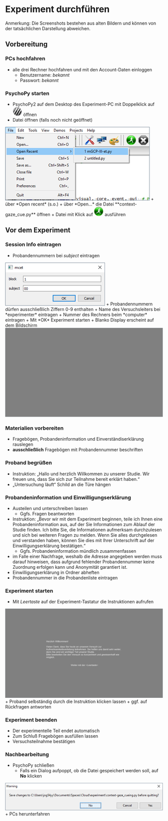 # Experiment durchführen

Anmerkung: Die Screenshots bestehen aus alten Bildern und können von der tatsächlichen Darstellung abweichen.

## Vorbereitung

### PCs hochfahren
+   alle drei Rechner hochfahren und mit den Account-Daten einloggen
    +   Benutzername: *bekannt*
    +   Passwort: *bekannt*

### PsychoPy starten

+   PsychoPy2 auf dem Desktop des Experiment-PC mit Doppelklick auf <img src="img-instruction/exp_psypyicon.png" width="30"> öffnen  
+   Datei öffnen (falls noch nicht geöffnet)  
<img src="img-instruction/exp_01_fileopen.png">
    +   über *Open recent* (s.o.)
    +   über *Open...* die Datei **context-gaze_cue.py** öffnen
+   Datei mit Klick auf <img src="img-instruction/exp_02_run.png" width="30"> ausführen


## Vor dem Experiment

### Session Info eintragen

+   Probandennummern bei *subject* eintragen  
<img src="img-instruction/exp_03_dialog.png">
    +   Probandennummern dürfen ausschließlich Ziffern 0-9 enthalten
+   Name des Versuchsleiters bei *experimenter* eintragen
+   Nummer des Rechners beim *computer* eintragen
+   Mit *OK* Experiment starten  
+   Blanko Display erscheint auf dem Bildschirm
    <img src="img-instruction/exp_04_blank.png" width="750">

### Materialien vorbereiten

+   Fragebögen, Probandeninformation und Einverständiserklärung rauslegen
+   **ausschließlich** Fragebögen mit Probandennummer beschriften

### Proband begrüßen

+   Instruktion: „Hallo und herzlich Willkommen zu unserer Studie. Wir freuen uns, dass Sie sich zur Teilnahme bereit erklärt haben.“
+   „Untersuchung läuft“ Schild an die Türe hängen

### Probandeninformation und Einwilligungserklärung

+   Austeilen und unterschreiben lassen
    +   Ggfs. Fragen beantworten
+   Instruktion: „Bevor wir mit dem Experiment beginnen, teile ich Ihnen eine Probandeninformation aus, auf der Sie Informationen zum Ablauf der Studie finden. Ich bitte Sie, die Informationen aufmerksam durchzulesen und sich bei weiteren Fragen zu melden. Wenn Sie alles durchgelesen und verstanden haben, können Sie dies mit Ihrer Unterschrift auf der Einwilligungserklärung bestätigen.“
    +   Ggfs. Probandeninformation mündlich zusammenfassen
+   im Falle einer Nachfrage, weshalb die Adresse angegeben werden muss darauf hinweisen, dass aufgrund fehlender Probandennummer keine Zuordnung erfolgen kann und Anonymität garantiert ist.
+   Einwilligungserklärung in Ordner abheften
+   Probandennummer in die Probandenliste eintragen

### Experiment starten

+   Mit *Leertaste* auf der Experiment-Tastatur die Instruktionen aufrufen
<img src="img-instruction/exp_05_inst1.png" width="750">  
+   Proband selbständig durch die Instruktion klicken lassen
    +   ggf. auf Rückfragen antworten

### Experiment beenden

+   Der experimentelle Teil endet automatisch
+   Zum Schluß Fragebögen ausfüllen lassen
+   Versuchsteilnahme bestätigen

### Nachbearbeitung

+   PsychoPy schließen
    +   Falls ein Dialog aufpoppt, ob die Datei gespeichert werden soll, auf **No** klicken  
<img src="img-instruction/exp_06_save.png">
+   PCs herunterfahren
